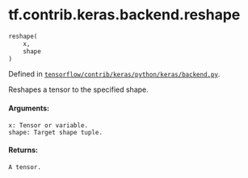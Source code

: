 <div itemscope itemtype="http://developers.google.com/ReferenceObject">
<meta itemprop="name" content="tf.contrib.keras.backend.reshape" />
</div>

# tf.contrib.keras.backend.reshape

``` python
reshape(
    x,
    shape
)
```



Defined in [`tensorflow/contrib/keras/python/keras/backend.py`](https://www.tensorflow.org/code/tensorflow/contrib/keras/python/keras/backend.py).

Reshapes a tensor to the specified shape.

#### Arguments:

    x: Tensor or variable.
    shape: Target shape tuple.


#### Returns:

    A tensor.